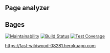 ## Page analyzer

## **Bages**
[![Maintainability](https://api.codeclimate.com/v1/badges/a860473112852ffbdbd5/maintainability)](https://codeclimate.com/github/yanepenb/page-analyzer/maintainability)
[![Build Status](https://travis-ci.org/yanepenb/page-analyzer.svg?branch=master)](https://travis-ci.org/yanepenb/page-analyzer)
[![Test Coverage](https://api.codeclimate.com/v1/badges/a860473112852ffbdbd5/test_coverage)](https://codeclimate.com/github/yanepenb/page-analyzer/test_coverage)

https://fast-wildwood-08281.herokuapp.com
